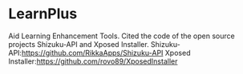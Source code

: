 # LearnPlus
Aid Learning Enhancement Tools.
Cited the code of the open source projects Shizuku-API and Xposed Installer.
Shizuku-API:https://github.com/RikkaApps/Shizuku-API
Xposed Installer:https://github.com/rovo89/XposedInstaller
